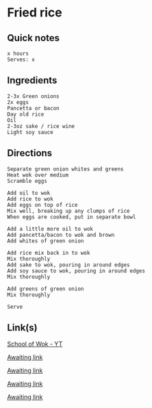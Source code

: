 # Fried rice

## Quick notes 
```
x hours
Serves: x
```

## Ingredients
```
2-3x Green onions
2x eggs
Pancetta or bacon
Day old rice
Oil
2-3oz sake / rice wine
Light soy sauce
```


## Directions
```
Separate green onion whites and greens
Heat wok over medium
Scramble eggs

Add oil to wok
Add rice to wok
Add eggs on top of rice
Mix well, breaking up any clumps of rice
When eggs are cooked, put in separate bowl

Add a little more oil to wok
Add pancetta/bacon to wok and brown
Add whites of green onion

Add rice mix back in to wok
Mix thoroughly
Add sake to wok, pouring in around edges
Add soy sauce to wok, pouring in around edges
Mix thoroughly

Add greens of green onion
Mix thoroughly

Serve
```


## Link(s)
[School of Wok - YT](https://www.youtube.com/watch?v=n4CJRoRwXas)

[Awaiting link](url)

[Awaiting link](url)

[Awaiting link](url)

[Awaiting link](url)
